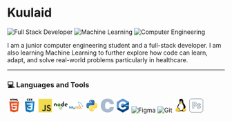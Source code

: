 <h1>Kuulaid</h1>

![Full Stack Developer](https://img.shields.io/badge/Full%20Stack%20Developer-black?style=for-the-badge&logo=webcomponents&logoColor=white)
![Machine Learning](https://img.shields.io/badge/Learning-ML-blue?style=for-the-badge&logo=python&logoColor=white)
![Computer Engineering](https://img.shields.io/badge/Student-Computer%20Engineering-orange?style=for-the-badge&logo=graduation-cap&logoColor=white)


<p>I am a junior computer engineering student and a full-stack developer. I am also learning Machine Learning to further explore how code can learn, adapt, and solve real-world problems particularly in healthcare. </p>

---

### 💻 Languages and Tools

<p align="left">
  <img src="https://raw.githubusercontent.com/devicons/devicon/master/icons/html5/html5-original-wordmark.svg" alt="HTML5" width="32" height="32"/>
  <img src="https://raw.githubusercontent.com/devicons/devicon/master/icons/css3/css3-original-wordmark.svg" alt="CSS3" width="32" height="32"/>
  <img src="https://raw.githubusercontent.com/devicons/devicon/master/icons/javascript/javascript-original.svg" alt="JavaScript" width="32" height="32"/>
  <img src="https://raw.githubusercontent.com/devicons/devicon/master/icons/nodejs/nodejs-original-wordmark.svg" alt="Node.js" width="32" height="32"/>
  <img src="https://raw.githubusercontent.com/devicons/devicon/master/icons/mysql/mysql-original-wordmark.svg" alt="MySQL" width="32" height="32"/>
  <img src="https://raw.githubusercontent.com/devicons/devicon/master/icons/python/python-original.svg" alt="Python" width="32" height="32"/>
  <img src="https://raw.githubusercontent.com/devicons/devicon/master/icons/c/c-original.svg" alt="C" width="32" height="32"/>
  <img src="https://raw.githubusercontent.com/devicons/devicon/master/icons/cplusplus/cplusplus-original.svg" alt="C++" width="32" height="32"/>
  <img src="https://www.vectorlogo.zone/logos/figma/figma-icon.svg" alt="Figma" width="32" height="32"/>
  <img src="https://www.vectorlogo.zone/logos/git-scm/git-scm-icon.svg" alt="Git" width="32" height="32"/>
  <img src="https://raw.githubusercontent.com/devicons/devicon/master/icons/linux/linux-original.svg" alt="Linux" width="32" height="32"/>
  <img src="https://raw.githubusercontent.com/devicons/devicon/master/icons/photoshop/photoshop-line.svg" alt="Photoshop" width="32" height="32"/>
</p>


